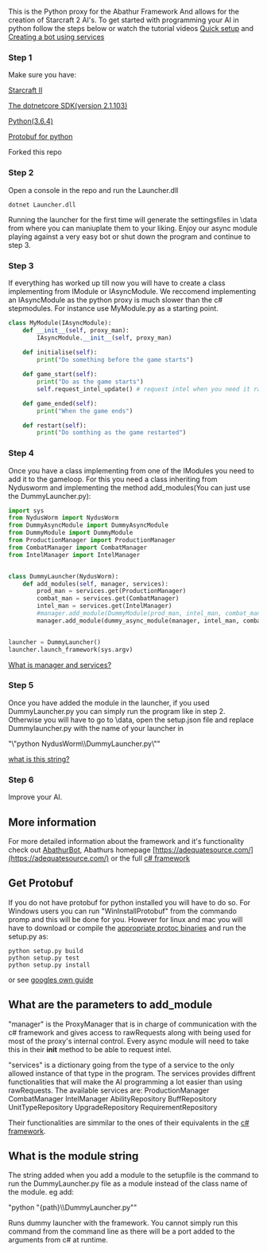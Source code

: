 This is the Python proxy for the Abathur Framework And allows for the creation of Starcraft 2 AI's. To get started with programming your AI in python follow the steps below or watch the tutorial videos [Quick setup](https://www.youtube.com/watch?v=Gg5MtiS8nsU&t=) and [Creating a bot using services](https://www.youtube.com/watch?v=eSd7tQn_4h0)

### Step 1

Make sure you have:

[Starcraft II](https://starcraft2.com/)

[The dotnetcore SDK(version 2.1.103)](https://www.microsoft.com/net/download/windows)

[Python(3.6.4)](https://www.python.org/downloads/)

[Protobuf for python](#get-protobuf)

Forked this repo

### Step 2 
Open a console in the repo and run the Launcher.dll 

```
dotnet Launcher.dll
```
Running the launcher for the first time will generate the settingsfiles in \data from where you can maniuplate them to your liking. Enjoy our async module playing against a very easy bot or shut down the program and continue to step 3.

### Step 3

If everything has worked up till now you will have to create a class implementing from IModule or IAsyncModule. We reccomend implementing an IAsyncModule as the python proxy is much slower than the c# stepmodules. For instance use MyModule.py as a starting point.

```python
class MyModule(IAsyncModule):
    def __init__(self, proxy_man):
        IAsyncModule.__init__(self, proxy_man)
        
    def initialise(self):
        print("Do something before the game starts")

    def game_start(self):
        print("Do as the game starts")
        self.request_intel_update() # request intel when you need it rather than getting it each step.

    def game_ended(self):
        print("When the game ends")

    def restart(self):
        print("Do somthing as the game restarted")
```

### Step 4

Once you have a class implementing from one of the IModules you need to add it to the gameloop. For this you need a class inheriting from Nydusworm and implementing the method add_modules(You can just use the DummyLauncher.py):

```python
import sys
from NydusWorm import NydusWorm
from DummyAsyncModule import DummyAsyncModule
from DummyModule import DummyModule
from ProductionManager import ProductionManager
from CombatManager import CombatManager
from IntelManager import IntelManager


class DummyLauncher(NydusWorm):
    def add_modules(self, manager, services):
        prod_man = services.get(ProductionManager)
        combat_man = services.get(CombatManager)
        intel_man = services.get(IntelManager)
        #manager.add_module(DummyModule(prod_man, intel_man, combat_man))
        manager.add_module(dummy_async_module(manager, intel_man, combat_man, prod_man))


launcher = DummyLauncher()
launcher.launch_framework(sys.argv)
```
[What is manager and services?](#what-are-the-parameters-to-add_module)

### Step 5
Once you have added the module in the launcher, if you used DummyLauncher.py you can simply run the program like in step 2. Otherwise you will have to go to \data, open the setup.json file and replace Dummylauncher.py with the name of your launcher in

"\\"python NydusWorm\\\\DummyLauncher.py\\"" 

[what is this string?](#what-is-the-module-string)

### Step 6
Improve your AI. 

## More information
For more detailed information about the framework and it's functionality check out [AbathurBot](https://github.com/schmidtgit/AbathurBot), Abathurs homepage [https://adequatesource.com/](https://adequatesource.com/) or the full [c# framework](https://github.com/schmidtgit/Abathur)

## Get Protobuf
If you do not have protobuf for python installed you will have to do so. For Windows users you can run "WinInstallProtobuf" from the commando promp and this will be done for you. However for linux and mac you will have to download or compile the [appropriate protoc binaries](https://github.com/google/protobuf/releases/tag/v3.5.1) and run the setup.py as:
```
python setup.py build
python setup.py test
python setup.py install
```
or see [googles own guide](https://github.com/google/protobuf/tree/master/python)

## What are the parameters to add_module
"manager" is the ProxyManager that is in charge of communication with the c# framework and gives access to rawRequests along with being used for most of the proxy's internal control. Every async module will need to take this in their __init__ method to be able to request intel.

"services" is a dictionary going from the type of a service to the only allowed instance of that type in the program. The services provides diffrent functionalities that will make the AI programming a lot easier than using rawRequests. The available services are:
ProductionManager
CombatManager
IntelManager
AbilityRepository
BuffRepository
UnitTypeRepository
UpgradeRepository
RequirementRepository

Their functionalities are simmilar to the ones of their equivalents in the [c# framework](https://github.com/schmidtgit/AbathurBot/blob/master/AbathurBot/Modules/FullModule.cs). 


## What is the module string
The string added when you add a module to the setupfile is the command to run the DummyLauncher.py file as a module instead of the class name of the module. eg add:

"python "{path}\\\\DummyLauncher.py""

Runs dummy launcher with the framework. You cannot simply run this command from the command line as there will be a port added to the arguments from c# at runtime.


